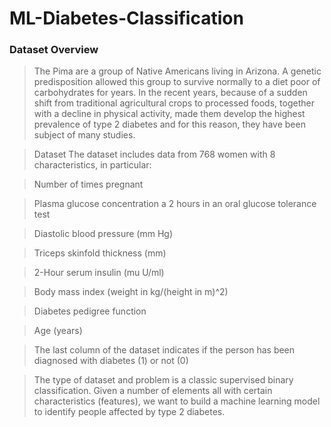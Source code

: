 # ML-Diabetes-Classification

### Dataset Overview

> The Pima are a group of Native Americans living in Arizona. A genetic predisposition allowed this group to survive normally to a diet poor of carbohydrates for years. In the recent years, because of a sudden shift from traditional agricultural crops to processed foods, together with a decline in physical activity, made them develop the highest prevalence of type 2 diabetes and for this reason, they have been subject of many studies.

> Dataset The dataset includes data from 768 women with 8 characteristics, in particular:

> Number of times pregnant

> Plasma glucose concentration a 2 hours in an oral glucose tolerance test

> Diastolic blood pressure (mm Hg)

> Triceps skinfold thickness (mm)

> 2-Hour serum insulin (mu U/ml)

> Body mass index (weight in kg/(height in m)^2)

> Diabetes pedigree function

> Age (years)

> The last column of the dataset indicates if the person has been diagnosed with diabetes (1) or not (0)

> The type of dataset and problem is a classic supervised binary classification. Given a number of elements all with certain characteristics (features), we want to build a machine learning model to identify people affected by type 2 diabetes.
